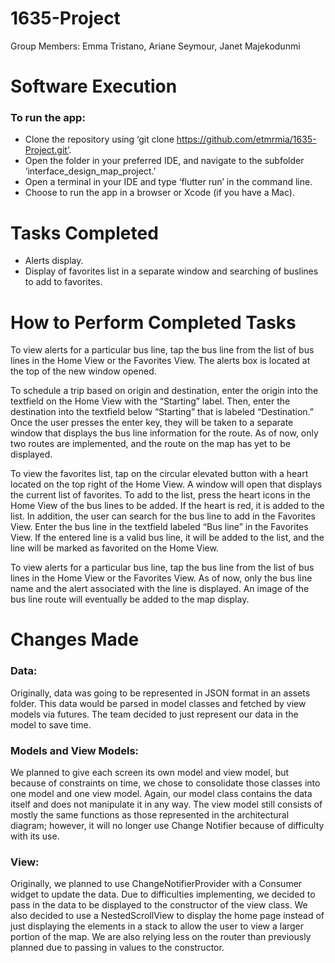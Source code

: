 # 1635-Project
Group Members: Emma Tristano, Ariane Seymour, Janet Majekodunmi
# Software Execution
### To run the app:
* Clone the repository using ‘git clone https://github.com/etmrmia/1635-Project.git’.
* Open the folder in your preferred IDE, and navigate to the subfolder ‘interface_design_map_project.’
* Open a terminal in your IDE and type ‘flutter run’ in the command line.
* Choose to run the app in a browser or Xcode (if you have a Mac).

# Tasks Completed
* Alerts display.
* Display of favorites list in a separate window and searching of buslines to add to favorites.

# How to Perform Completed Tasks
To view alerts for a particular bus line, tap the bus line from the list of bus lines in the Home View or the Favorites View. The alerts box is located at the top of the new window opened.

To schedule a trip based on origin and destination, enter the origin into the textfield on the Home View with the “Starting” label. Then, enter the destination into the textfield below “Starting” that is labeled “Destination.” Once the user presses the enter key, they will be taken to a separate window that displays the bus line information for the route. As of now, only two routes are implemented, and the route on the map has yet to be displayed.

To view the favorites list, tap on the circular elevated button with a heart located on the top right of the Home View. A window will open that displays the current list of favorites. To add to the list, press the heart icons in the Home View of the bus lines to be added. If the heart is red, it is added to the list. In addition, the user can search for the bus line to add in the Favorites View. Enter the bus line in the textfield labeled “Bus line” in the Favorites View. If the entered line is a valid bus line, it will be added to the list, and the line will be marked as favorited on the Home View.

To view alerts for a particular bus line, tap the bus line from the list of bus lines in the Home View or the Favorites View. As of now, only the bus line name and the alert associated with the line is displayed. An image of the bus line route will eventually be added to the map display.

# Changes Made
### Data:
Originally, data was going to be represented in JSON format in an assets folder.  This data would be parsed in model classes and fetched by view models via futures.  The team decided to just represent our data in the model to save time. 

### Models and View Models:
We planned to give each screen its own model and view model, but because of constraints on time, we chose to consolidate those classes into one model and one view model. 
Again, our model class contains the data itself and does not manipulate it in any way.  The view model still consists of mostly the same functions as those represented in the architectural diagram; however, it will no longer use Change Notifier because of difficulty with its use.

### View:
Originally, we planned to use ChangeNotifierProvider with a Consumer widget to update the data. Due to difficulties implementing, we decided to pass in the data to be displayed to the constructor of the view class. We also decided to use a NestedScrollView to display the home page instead of just displaying the elements in a stack to allow the user to view a larger portion of the map. We are also relying less on the router than previously planned due to passing in values to the constructor.

